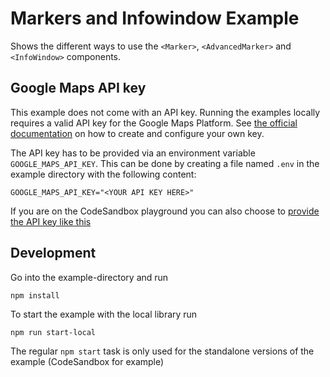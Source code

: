 # Markers and Infowindow Example

Shows the different ways to use the `<Marker>`, `<AdvancedMarker>` and
`<InfoWindow>` components.

## Google Maps API key

This example does not come with an API key. Running the examples locally requires a valid API key for the Google Maps Platform.
See [the official documentation][get-api-key] on how to create and configure your own key.

The API key has to be provided via an environment variable `GOOGLE_MAPS_API_KEY`. This can be done by creating a
file named `.env` in the example directory with the following content:

```shell title=".env"
GOOGLE_MAPS_API_KEY="<YOUR API KEY HERE>"
```

If you are on the CodeSandbox playground you can also choose to [provide the API key like this](https://codesandbox.io/docs/learn/environment/secrets)

## Development

Go into the example-directory and run

```shell
npm install
```

To start the example with the local library run

```shell
npm run start-local
```

The regular `npm start` task is only used for the standalone versions of the example (CodeSandbox for example)

[get-api-key]: https://developers.google.com/maps/documentation/javascript/get-api-key
